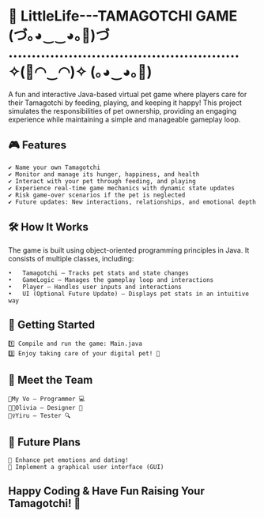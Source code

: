 # 🐣 LittleLife---TAMAGOTCHI GAME  (づ｡◕‿‿◕｡🌸)づ              .................................................. ✧(🌸◠‿◠)✧   (｡◕‿◕｡🌸)
A fun and interactive Java-based virtual pet game where players care for their Tamagotchi by feeding, playing, and keeping it happy! This project simulates the responsibilities of pet ownership, providing an engaging experience while maintaining a simple and manageable gameplay loop. 

## 🎮 Features
    ✔️ Name your own Tamagotchi
    ✔️ Monitor and manage its hunger, happiness, and health
    ✔️ Interact with your pet through feeding, and playing
    ✔️ Experience real-time game mechanics with dynamic state updates
    ✔️ Risk game-over scenarios if the pet is neglected
    ✔️ Future updates: New interactions, relationships, and emotional depth

## 🛠️ How It Works
The game is built using object-oriented programming principles in Java. It consists of multiple classes, including:

    •	Tamagotchi – Tracks pet stats and state changes
    •	GameLogic – Manages the gameplay loop and interactions
    •	Player – Handles user inputs and interactions
    •	UI (Optional Future Update) – Displays pet stats in an intuitive way

## 🚀 Getting Started
    1️⃣ Compile and run the game: Main.java   
    3️⃣ Enjoy taking care of your digital pet! 🐾

## 👥 Meet the Team
    👧My Vo – Programmer 💻
    👩‍🦰Olivia – Designer 🎨
    👱‍♀️Yiru – Tester 🔍
    
## 📌 Future Plans

    🔹 Enhance pet emotions and dating!
    🔹 Implement a graphical user interface (GUI)

## Happy Coding & Have Fun Raising Your Tamagotchi! 🎉




